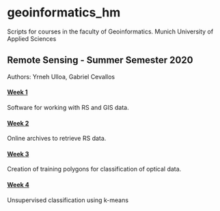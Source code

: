 # geoinformatics_hm
Scripts for courses in the faculty of Geoinformatics. Munich University of Applied Sciences

## Remote Sensing - Summer Semester 2020
Authors: Yrneh Ulloa, Gabriel Cevallos

#### [Week 1](https://mybinder.org/v2/gh/yzut-ydv/geoinformatics_hm/master?filepath=practice1_fe1.ipynb)
Software for working with RS and GIS data.  

#### [Week 2](https://mybinder.org/v2/gh/yzut-ydv/geoinformatics_hm/master?filepath=practice2_fe1.ipynb)
Online archives to retrieve RS data.

#### [Week 3](https://mybinder.org/v2/gh/yzut-ydv/geoinformatics_hm/master?filepath=practice3_fe1.ipynb)
Creation of training polygons for classification of optical data.

#### [Week 4](https://mybinder.org/v2/gh/yzut-ydv/geoinformatics_hm/master?filepath=practice4_fe1.ipynb)
Unsupervised classification using k-means
